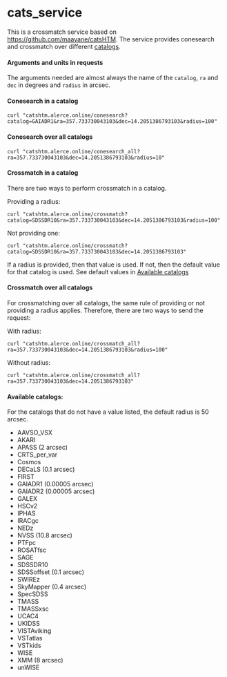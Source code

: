 # cats_service
This is a crossmatch service based on https://github.com/maayane/catsHTM. The service provides conesearch and crossmatch over different [catalogs](#available-catalogs).

#### Arguments and units in requests

The arguments needed are almost always the name of the `catalog`, `ra` and `dec` in degrees and `radius` in arcsec.

#### Conesearch in a catalog

`curl "catshtm.alerce.online/conesearch?catalog=GAIADR1&ra=357.733730043103&dec=14.2051386793103&radius=100"`

#### Conesearch over all catalogs

`curl "catshtm.alerce.online/conesearch_all?ra=357.733730043103&dec=14.2051386793103&radius=10"`

#### Crossmatch in a catalog

There are two ways to perform crossmatch in a catalog.

Providing a radius:

`curl "catshtm.alerce.online/crossmatch?catalog=SDSSDR10&ra=357.733730043103&dec=14.2051386793103&radius=100"`

Not providing one:

`curl "catshtm.alerce.online/crossmatch?catalog=SDSSDR10&ra=357.733730043103&dec=14.2051386793103"`

If a radius is provided, then that value is used. If not, then the default value for that catalog is used. See default values in [Available catalogs](#available-catalogs)

#### Crossmatch over all catalogs

For crossmatching over all catalogs, the same rule of providing or not providing a radius applies. Therefore, there are two ways to send the request:

With radius:

`curl "catshtm.alerce.online/crossmatch_all?ra=357.733730043103&dec=14.2051386793103&radius=100"`

Without radius:

`curl "catshtm.alerce.online/crossmatch_all?ra=357.733730043103&dec=14.2051386793103"`

#### Available catalogs:

For the catalogs that do not have a value listed, the default radius is 50 arcsec.

- AAVSO_VSX
- AKARI
- APASS (2 arcsec)
- CRTS_per_var
- Cosmos
- DECaLS (0.1 arcsec)
- FIRST
- GAIADR1 (0.00005 arcsec)
- GAIADR2 (0.00005 arcsec)
- GALEX
- HSCv2
- IPHAS
- IRACgc
- NEDz
- NVSS (10.8 arcsec)
- PTFpc
- ROSATfsc
- SAGE
- SDSSDR10
- SDSSoffset (0.1 arcsec)
- SWIREz
- SkyMapper (0.4 arcsec)
- SpecSDSS
- TMASS
- TMASSxsc
- UCAC4
- UKIDSS
- VISTAviking
- VSTatlas
- VSTkids
- WISE
- XMM (8 arcsec)
- unWISE
